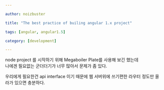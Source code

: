 ```yaml
---

author: noizbuster

title: "The best practice of builing angular 1.x project"

tags: [angular, angular1.5]

category: [development]

---
```


node project 를 시작하기 위해 Megaboiler Plate를 사용해 보긴 했는데  
나에겐 필요없는 군더더기가 너무 많아서 문제가 좀 있다.

우리에게 필요한건 api interface 이기 때문에 웹 서버위에 쓰기편한 라우터 정도만 올라가 있으면 충분하다.
